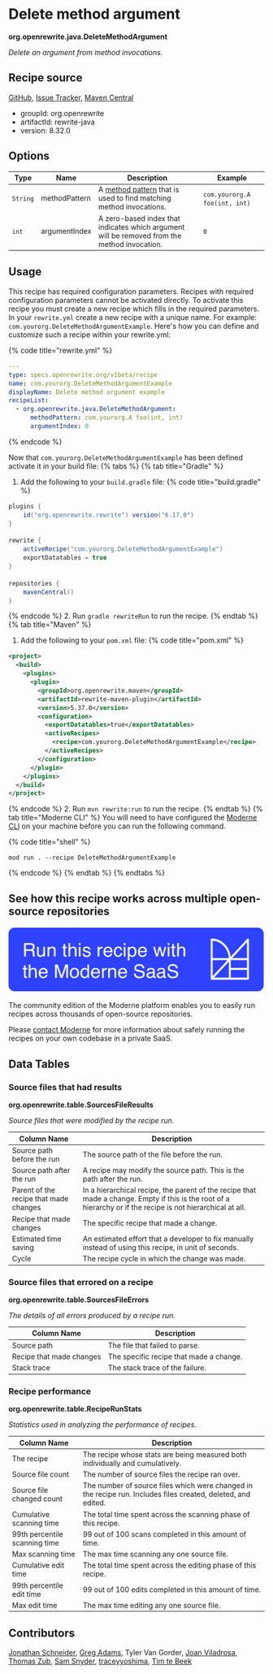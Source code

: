 # Delete method argument

**org.openrewrite.java.DeleteMethodArgument**

_Delete an argument from method invocations._

## Recipe source

[GitHub](https://github.com/openrewrite/rewrite/blob/main/rewrite-java/src/main/java/org/openrewrite/java/DeleteMethodArgument.java), [Issue Tracker](https://github.com/openrewrite/rewrite/issues), [Maven Central](https://central.sonatype.com/artifact/org.openrewrite/rewrite-java/8.32.0/jar)

* groupId: org.openrewrite
* artifactId: rewrite-java
* version: 8.32.0

## Options

| Type | Name | Description | Example |
| -- | -- | -- | -- |
| `String` | methodPattern | A [method pattern](/reference/method-patterns.md) that is used to find matching method invocations. | `com.yourorg.A foo(int, int)` |
| `int` | argumentIndex | A zero-based index that indicates which argument will be removed from the method invocation. | `0` |


## Usage

This recipe has required configuration parameters. Recipes with required configuration parameters cannot be activated directly. To activate this recipe you must create a new recipe which fills in the required parameters. In your `rewrite.yml` create a new recipe with a unique name. For example: `com.yourorg.DeleteMethodArgumentExample`.
Here's how you can define and customize such a recipe within your rewrite.yml:

{% code title="rewrite.yml" %}
```yaml
---
type: specs.openrewrite.org/v1beta/recipe
name: com.yourorg.DeleteMethodArgumentExample
displayName: Delete method argument example
recipeList:
  - org.openrewrite.java.DeleteMethodArgument:
      methodPattern: com.yourorg.A foo(int, int)
      argumentIndex: 0
```
{% endcode %}

Now that `com.yourorg.DeleteMethodArgumentExample` has been defined activate it in your build file:
{% tabs %}
{% tab title="Gradle" %}
1. Add the following to your `build.gradle` file:
{% code title="build.gradle" %}
```groovy
plugins {
    id("org.openrewrite.rewrite") version("6.17.0")
}

rewrite {
    activeRecipe("com.yourorg.DeleteMethodArgumentExample")
    exportDatatables = true
}

repositories {
    mavenCentral()
}
```
{% endcode %}
2. Run `gradle rewriteRun` to run the recipe.
{% endtab %}
{% tab title="Maven" %}
1. Add the following to your `pom.xml` file:
{% code title="pom.xml" %}
```xml
<project>
  <build>
    <plugins>
      <plugin>
        <groupId>org.openrewrite.maven</groupId>
        <artifactId>rewrite-maven-plugin</artifactId>
        <version>5.37.0</version>
        <configuration>
          <exportDatatables>true</exportDatatables>
          <activeRecipes>
            <recipe>com.yourorg.DeleteMethodArgumentExample</recipe>
          </activeRecipes>
        </configuration>
      </plugin>
    </plugins>
  </build>
</project>
```
{% endcode %}
2. Run `mvn rewrite:run` to run the recipe.
{% endtab %}
{% tab title="Moderne CLI" %}
You will need to have configured the [Moderne CLI](https://docs.moderne.io/moderne-cli/cli-intro) on your machine before you can run the following command.

{% code title="shell" %}
```shell
mod run . --recipe DeleteMethodArgumentExample
```
{% endcode %}
{% endtab %}
{% endtabs %}
## See how this recipe works across multiple open-source repositories

[![Moderne Link Image](/.gitbook/assets/ModerneRecipeButton.png)](https://app.moderne.io/recipes/org.openrewrite.java.DeleteMethodArgument)

The community edition of the Moderne platform enables you to easily run recipes across thousands of open-source repositories.

Please [contact Moderne](https://moderne.io/product) for more information about safely running the recipes on your own codebase in a private SaaS.
## Data Tables

### Source files that had results
**org.openrewrite.table.SourcesFileResults**

_Source files that were modified by the recipe run._

| Column Name | Description |
| ----------- | ----------- |
| Source path before the run | The source path of the file before the run. |
| Source path after the run | A recipe may modify the source path. This is the path after the run. |
| Parent of the recipe that made changes | In a hierarchical recipe, the parent of the recipe that made a change. Empty if this is the root of a hierarchy or if the recipe is not hierarchical at all. |
| Recipe that made changes | The specific recipe that made a change. |
| Estimated time saving | An estimated effort that a developer to fix manually instead of using this recipe, in unit of seconds. |
| Cycle | The recipe cycle in which the change was made. |

### Source files that errored on a recipe
**org.openrewrite.table.SourcesFileErrors**

_The details of all errors produced by a recipe run._

| Column Name | Description |
| ----------- | ----------- |
| Source path | The file that failed to parse. |
| Recipe that made changes | The specific recipe that made a change. |
| Stack trace | The stack trace of the failure. |

### Recipe performance
**org.openrewrite.table.RecipeRunStats**

_Statistics used in analyzing the performance of recipes._

| Column Name | Description |
| ----------- | ----------- |
| The recipe | The recipe whose stats are being measured both individually and cumulatively. |
| Source file count | The number of source files the recipe ran over. |
| Source file changed count | The number of source files which were changed in the recipe run. Includes files created, deleted, and edited. |
| Cumulative scanning time | The total time spent across the scanning phase of this recipe. |
| 99th percentile scanning time | 99 out of 100 scans completed in this amount of time. |
| Max scanning time | The max time scanning any one source file. |
| Cumulative edit time | The total time spent across the editing phase of this recipe. |
| 99th percentile edit time | 99 out of 100 edits completed in this amount of time. |
| Max edit time | The max time editing any one source file. |


## Contributors
[Jonathan Schneider](mailto:jkschneider@gmail.com), [Greg Adams](mailto:greg@moderne.io), Tyler Van Gorder, [Joan Viladrosa](mailto:joan@moderne.io), [Thomas Zub](mailto:thomas.zub@outlook.de), [Sam Snyder](mailto:sam@moderne.io), [traceyyoshima](mailto:tracey.yoshima@gmail.com), [Tim te Beek](mailto:tim@moderne.io)
